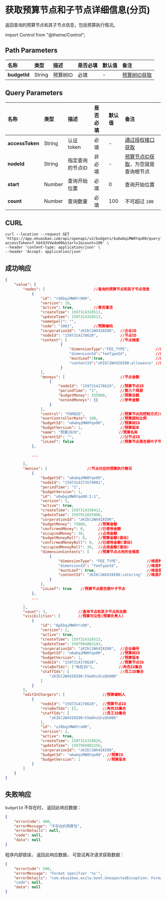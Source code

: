 # 获取预算节点和子节点详细信息(分页)

返回查询的预算节点和其子节点信息，包括预算执行情况。

import Control from "@theme/Control";

<Control
method="GET"
url="/api/openapi/v2/budgets/$`budgetId`/query"
/>

## Path Parameters

| 名称 | 类型 | 描述 | 是否必填 | 默认值 | 备注 |
| :--- | :--- | :--- | :--- |:--- | :--- |
| **budgetId** | String  | 预算树ID | 必填 | - | [预算树ID获取](/docs/open-api/budget/get-budget-list) |

## Query Parameters

| 名称 | 类型 | 描述 | 是否必填 | 默认值 | 备注 |
| :--- | :--- | :--- | :--- |:--- | :--- |
| **accessToken**  | String | 认证token      | 必填  | -   | [通过授权接口获取](/docs/open-api/getting-started/auth) |
| **nodeId**       | String | 指定查询的节点ID | 非必填 | -   | [预算节点ID获取](/docs/open-api/budget/get-budget-details)，为空就是查询根节点 |
| **start**        | Number | 查询开始位置     | 必填  | 0   | 查询开始位置 |
| **count**        | Number | 查询数量        | 必填  | 100 | 不可超过 `100` |

## CURL
```shell
curl --location --request GET 'https://app.ekuaibao.com/api/openapi/v2/budgets/$u6wbqiMW0Yqo00/query?accessToken=f_kbtOJVVwdo00&start=1&count=100' \
--header 'content-type: application/json' \
--header 'Accept: application/json'
```

## 成功响应
```json
{
    "value": {
        "nodes": [                      //查询的预算节点和其子节点信息
            {
                "id": "rd0bqiMW0Yr000",
                "version": 10,  
                "active": true,         //是否激活
                "createTime": 1597314328513,
                "updateTime": 1597314328513,
                "nameSpell": "",
                "code": "1001",         //预算编码
                "corporationId": "zKIbl2WX4I8I00",  //企业ID
                "nodeId": "1597314178620",          //节点ID
                "content": [                        //节点维度
                         {
                             "dimensionType":"FEE_TYPE",            //维度种类(DEPART: 部门，PROJECT：档案，FEE_TYPE：消费类型，STAFF：员工)
                             "dimensionId":"feeTypeId",             //维度种类的标识ID
                             "mustLeaf":true,                       //维度是否必定为叶节点(本部)，true:非本级 
                             "contentId":"zKIbl2WX4I8I00:allowance" //维度内容ID
                         }
                ],
                "moneys": [                         //节点金额
                    {
                        "nodeId": "1597314178620",  //预算节点ID
                        "periodTime": "1",          //第几个周期
                        "budgetMoney": 355000,      //预算总额
                        "extendMoneys": {}          //参考金额
                    }
                ],
                "control": "FORBID",                //预算节点的控制方式(ALLOW：允许，WARN：警告，FORBID：禁止，IGNORED：什么都不做)
                "overControllerRate": 100,          //预算超标比例
                "budgetId": "u6wbqiMW0Yqo00",       //预算树ID
                "budgetVersion": 1,                 //预算版本
                "name": "预算2020",                 //预算名称
                "parentId": "",                     //父节点ID
                "isLeaf": false                     //预算节点是否是叶子节点
            },

            ...

        ],
        "monies": [                  //节点对应的预算执行情况
            {
                "budgetId": "u6wbqiMW0Yqo00",
                "nodeId": "1597314273579001",
                "periodTime": "1",
                "budgetVersion": 1,
                "id": "u6wbqiMW0Yqo00:1:1",
                "version": 5,
                "active": true,
                "createTime": 1597314330412,
                "updateTime": 1597911655998,
                "corporationId": "zKIbl2WX4I8I00",
                "budgetMoney": 75000,     //预算金额
                "confirmedMoney": 0,      //已使用金额
                "occupiedMoney": 30,      //占用金额
                "budgetMoneyRoll": 0,     //预算金额(滚动)
                "confirmedMoneyRoll": 0,  //已使用金额(滚动)
                "occupiedMoneyRoll": 30,  //占用金额(滚动)
                "dimensionContents": [    //预算节点占用的全维度
                    {
                        "dimensionType": "FEE_TYPE",            //维度种类(DEPART: 部门，PROJECT：档案，FEE_TYPE：消费类型，STAFF：员工)
                        "dimensionId": "feeTypeId",             //维度种类的标识ID
                        "mustLeaf": true,                       //维度是否必定为叶节点(本部)
                        "contentId": "zKIbl2WX4I8I00:catering"  //维度内容ID
                    }
                ],
                "isLeaf": true    //预算节点是否是叶子节点
            },
            ...

        ],
        "count": 3,              //查询节点和其子节点的总数
        "visibilities": [        //预算可见性(预算负责人)
            {
                "id": "6pEbqiMW0Yrc00",
                "version": 2,
                "active": true,
                "createTime": 1597314328513,
                "updateTime": 1597994882143,
                "corporationId": "zKIbl2WX4I8I00",  //企业编号
                "budgetId": "u6wbqiMW0Yqo00",       //预算树ID
                "budgetVersion": 1,                 //预算版本
                "nodeId": "1597314178620",          //预算节点ID
                "roleDefIds": ["角色ID"],           //角色ID集合
                "staffIds": [                       //员工ID集合 
                    "zKIbl2WX4I8I00:h5wbhuSCoQh000"
                ]  
            }
        ],
        "editInChargers": [                 //预算编制人
            {
                "nodeId": "1597314178620",  //预算节点ID
                "roleDefIds": [],           //角色ID集合
                "staffIds": [               //员工ID集合
                    "zKIbl2WX4I8I00:h5wbhuSCoQh000"
                ],
                "id": "uJ8bqiMW0Yro00",
                "version": 2,
                "active": true,
                "createTime": 1597314329816,
                "updateTime": 1597994882256,
                "corporationId": "zKIbl2WX4I8I00",
                "budgetId": "u6wbqiMW0Yqo00", //预算ID
                "budgetVersion": 1            //预算版本
            }
        ]
    }
}
```

## 失败响应
`budgetId` 不存在时， 返回此响应数据：
```json
{
    "errorCode": 400,
    "errorMessage": "不存在的预算包",
    "errorDetails": null,
    "code": null,
    "data": null
}
```

程序内部错误， 返回此响应数据， 可尝试再次请求获取数据：
```json
{
    "errorCode": 500,
    "errorMessage": "Format specifier '%s'",
    "errorDetails": "com.ekuaibao.exile.boot.UnexpectedException: Format specifier '%s'\n\tat ------.remote error from whispered-invoice-rest[release-rest-server-668745ddf6-g8j9d/172.70.23.176](Unknown Source)"
    "code": null,
    "data": null
}
```

